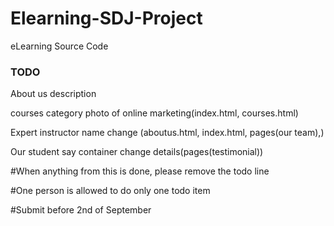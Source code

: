 # Elearning-SDJ-Project
eLearning Source Code  

### TODO

About us description

courses category photo of online marketing(index.html, courses.html)

Expert instructor name change (aboutus.html, index.html, pages(our team),)

Our student say container change details(pages(testimonial))

#When anything from this is done, please remove the todo line

#One person is allowed to do only one todo item

#Submit before 2nd of September
